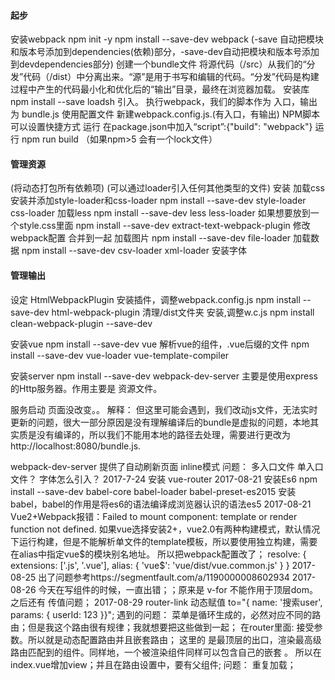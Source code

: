#### 起步
安装webpack
    npm init -y
    npm install --save-dev webpack
    (-save 自动把模块和版本号添加到dependencies(依赖)部分，-save-dev自动把模块和版本号添加到devdependencies部分)
创建一个bundle文件
    将源代码（/src）从我们的“分发”代码（/dist）中分离出来。“源”是用于书写和编辑的代码。“分发”代码是构建过程中产生的代码最小化和优化后的“输出”目录，最终在浏览器加载。
    安装库 
        npm install --save loadsh
    引入。
    执行webpack，我们的脚本作为 入口，输出为 bundle.js
使用配置文件
    新建webpack.config.js.(有入口，有输出)
NPM脚本
    可以设置快捷方式 运行
     在package.json中加入“script”:{"build": "webpack"}
    运行 npm run build
（如果npm>5 会有一个lock文件）
#### 管理资源
(将动态打包所有依赖项)
(可以通过loader引入任何其他类型的文件)
安装
加载css
    安装并添加style-loader和css-loader
    npm install --save-dev style-loader css-loader
     加载less
     npm install --save-dev less less-loader
     如果想要放到一个style.css里面
        npm install --save-dev extract-text-webpack-plugin
        修改webpack配置
        合并到一起
加载图片
    npm install --save-dev file-loader
加载数据
    npm install --save-dev csv-loader xml-loader
 安装字体

#### 管理输出
设定 HtmlWebpackPlugin
安装插件，调整webpack.config.js
    npm install --save-dev html-webpack-plugin
清理/dist文件夹
安装,调整w.c.js
npm install clean-webpack-plugin --save-dev

安装vue
npm install --save-dev vue
 解析vue的组件，.vue后缀的文件
npm install --save-dev vue-loader vue-template-compiler

安装server
npm install --save-dev webpack-dev-server
主要是使用express的Http服务器。作用主要是 资源文件。

服务启动 页面没改变。。
解释： 但这里可能会遇到，我们改动js文件，无法实时更新的问题，很大一部分原因是没有理解编译后的bundle是虚拟的问题，本地其实质是没有编译的，所以我们不能用本地的路径去处理，需要进行更改为http://localhost:8080/bundle.js.

webpack-dev-server 提供了自动刷新页面 inline模式
问题： 
多入口文件 单入口文件？
字体怎么引入？
2017-7-24
安装 vue-router
2017-08-21
安装Es6
npm install --save-dev babel-core babel-loader babel-preset-es2015 安装babel，babel的作用是将es6的语法编译成浏览器认识的语法es5
2017-08-21
Vue2+Webpack报错：Failed to mount component: template or render function not defined.
如果vue选择安装2+，vue2.0有两种构建模式，默认情况下运行构建，但是不能解析单文件的template模板，所以要使用独立构建，需要在alias中指定vue$的模块别名地址。
所以把webpack配置改了；
 resolve: {
        extensions: ['.js', '.vue'],
        alias: {
          'vue$': 'vue/dist/vue.common.js'
        }
    }
2017-08-25
出了问题参考https://segmentfault.com/a/1190000008602934
2017-08-26
今天在写组件的时候，一直出错；；原来是 v-for 不能作用于顶层dom。之后还有 传值问题；
2017-08-29
router-link 动态赋值
to="{ name: '搜索user', params: { userId: 123 }}";
遇到的问题： 菜单是循环生成的，必然对应不同的路由；但是我这个路由很有规律；我就想要把这些做到一起；
在router里面: 接受参数。所以就是动态配置路由并且嵌套路由；
这里的 <router-view> 是最顶层的出口，渲染最高级路由匹配到的组件。同样地，一个被渲染组件同样可以包含自己的嵌套 <router-view>。
所以在index.vue增加view；并且在路由设置中，要有父组件;
问题： 重复加载；